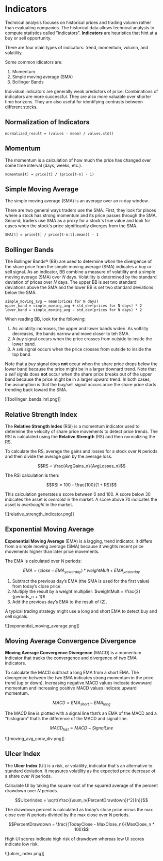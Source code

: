 
# Indicators

Technical analysis focuses on historical prices and trading volumn rather than evaluating companies. The historical data allows technical analysts to compute statistics called "indicators". **Indicators** are heuristics that hint at a buy or sell opportunity.

There are four main types of indicators: trend, momentum, volumn, and volatility.

Some common idicators are:
1. Momentum
2. Simple moving average (SMA)
3.  Bollinger Bands

Individual indicators are generally weak predictors of price. Combinations of indicators are more successful. They are also more valuable over shorter time horizons. They are also useful for identifying contrasts between different stocks.

## Normalization of Indicators

```
normalized_result = (values - mean) / values.std()
```

## Momentum

The momentum is a calculation of how much the price has changed over some time interval (days, weeks, etc.).

```
momentum[t] = price[t] / (price[t-n] - 1)	
```

## Simple Moving Average

The simple moving average (SMA) is an average over an n-day window. 

There are two general ways traders use the SMA. First, they look for places where a stock has strong momentum and its price passes through the SMA. Second, traders use SMA as a proxy for a stock's true value and look for cases when the stock's price significantly diverges from the SMA.

```
SMA[t] = price[t] / price[t-n:t].mean() - 1
```

## Bollinger Bands

The Bollinger Bands® (BB) are used to determine *when* the divergence of the share price from the simple moving average (SMA) indicates a buy or sell signal. As an indicator, BB combine a measure of volatility and a simple moving average (SMA) over *N* days. Volatility is determined by the standard deviation of prices over *N* days. The upper BB is set two standard deviations above the SMA and the lower BB is set two standard deviations below the SMA.

```
simple_moving_avg = mean(prices for N days)
upper_band = simple_moving_avg + std_dev(prices for N days) * 2
lower_band = simple_moving_avg - std_dev(prices for N days) * 2
```

When reading BB, look for the following:
1. As volatility increases, the upper and lower bands widen. As voltility decreases, the bands narrow and move closer to teh SMA.
2. A _buy_ signal occurs when the price crosses from outside to inside the lower band.
3. A _sell_ signal occurs when the price crosses from outside to inside the top band.

Note that a _buy_ signal does **not** occur when the share price drops below the lower band because the price might be in a larger downard trend. Note that a _sell_ signla does **not** occur when the share price breaks out of the upper band because the price might be in a larger upward trend. In both cases, the assumption is that the buy/sell signal occurs once the share price starts trending back toward the SMA.

![[bollinger_bands_hrl.png]]

## Relative Strength Index

The **Relative Strength Index** (RSI) is a momentum indicator used to determine the velocity of share price movements to detect price trends. The RSI is calculated using the **Relative Strength** (RS) and then normalizing the RS. 

To calculate the RS, average the gains and losses for a stock over *N* periods and then divide the average gain by the average loss. 

$$RS = \frac{AvgGains_n}{AvgLosses_n}$$ 

The RSI calculation is then:

$$RSI = 100 - \frac{100}{1 + RS}$$

This calculation generates a score between 0 and 100. A score below 30 indicates the asset is *oversold* in the market. A score above 70 indicates the asset is *overbought* in the market.

![[relative_strength_indicator.png]]

## Exponential Moving Average

**Exponential Moving Average** (EMA) is a lagging, trend indicator. It differs from a simple moving average (SMA) because it weights recent price movements higher than later price movements. 

The EMA is calculated over *N* periods:

$$EMA = (close - EMA_{yesterday}) * weightMult + EMA_{yesterday}$$

1. Subtract the previous day’s EMA (the SMA is used for the first value) from today’s close price. 
2. Multiply the result by a weight multiplier:  $weightMult = \frac{2}{periods_n + 1}$
3. Add the previous day’s EMA to the result of (2).

A typical trading strategy might use a long and short EMA to detect buy and sell signals.

![[exponential_moving_average.png]]

## Moving Average Convergence Divergence

**Moving Average Convergence Divergence** (MACD) is a momentum indicator that tracks the convergence and divergence of two EMA indicators. 

To calculate the MACD subtract a long EMA from a short EMA. The divergence between the two EMA indicates strong momentum in the price trend (up or down). Increasing negative MACD values indicate downward momentum and increasing positive MACD values indicate upward momentum.

$$MACD = EMA_{short} - EMA_{long}$$

The MACD line is plotted with a signal line that’s an EMA of the MACD and a “histogram” that’s the difference of the MACD and signal line.

$$MACD_{hist} = MACD - SignalLine$$

![[moving_avg_conv_div.png]]

## Ulcer Index

The **Ulcer Index** (UI) is a risk, or volatility, indicator that's an alternative to standard deviation. It measures volatility as the expected price decrease of a share over *N* periods. 

Calculate UI by taking the square root of the squared average of the percent drawdown over *N* periods.

$$UlcerIndex = \sqrt{\frac{(\sum_n{PercentDrawdown})^2}{n}}$$

The drawdown percent is calculated as today’s close price minus the max close over *N* periods divided by the max close over *N* periods.

$$PercentDrawdown = \frac{(TodayClose - MaxClose_n)}{MaxClose_n * 100}$$

High UI scores indicate high risk of drawdown whereas low UI scores indicate low risk.

![[ulcer_index.png]]